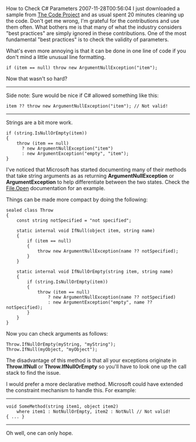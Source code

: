 How to Check C# Parameters
2007-11-28T00:56:04
I just downloaded a sample from [The Code Project](http://www.thecodeproject.com) and as usual spent 20 minutes cleaning up the code. Don't get me wrong, I'm grateful for the contributions and use them often. What bothers me is that many of what the industry considers "best practices" are simply ignored in these contributions. One of the most fundamental "best practices" is to check the validity of parameters.

What's even more annoying is that it can be done in one line of code if you don't mind a little unusual line formatting.
    
    if (item == null) throw new ArgumentNullException("item");

Now that wasn't so hard?

--------------------------------------------------------------------------------

Side note: Sure would be nice if C# allowed something like this:
    
    item ?? throw new ArgumentNullException("item"); // Not valid!

--------------------------------------------------------------------------------

Strings are a bit more work.
    
    if (string.IsNullOrEmpty(item))
    {
        throw (item == null)
          ? new ArgumentNullException("item")
          : new ArgumentException("empty", "item");
    }

I've noticed that Microsoft has started documenting many of their methods that take string arguments as as returning **ArgumentNullException** or **ArgumentException** to help differentiate between the two states. Check the [File.Open](http://msdn2.microsoft.com/En-US/library/b9skfh7s.aspx) documentation for an example. 

Things can be made more compact by doing the following:
    
    sealed class Throw
    {
        const string notSpecified = "not specified";
    
        static internal void IfNull(object item, string name)
        {
            if (item == null)
            {
                throw new ArgumentNullException(name ?? notSpecified);
            }
        }
    
        static internal void IfNullOrEmpty(string item, string name)
        {
            if (string.IsNullOrEmpty(item))
            {
                throw (item == null)
                    ? new ArgumentNullException(name ?? notSpecified)
                    : new ArgumentException("empty", name ?? notSpecified);
            }
        }
    }

Now you can check arguments as follows:
    
    Throw.IfNullOrEmpty(myString, "myString");
    Throw.IfNull(myObject, "myObject");

The disadvantage of this method is that all your exceptions originate in **Throw.IfNull** or **Throw.IfNullOrEmpty** so you'll have to look one up the call stack to find the issue.

I would prefer a more declarative method. Microsoft could have extended the constraint mechanism to handle this. For example:

--------------------------------------------------------------------------------
    
    void SomeMethod(string item1, object item2)
        where item1 : NotNullOrEmpty, item2 : NotNull // Not valid!
    { ... }

--------------------------------------------------------------------------------

Oh well, one can only hope.
